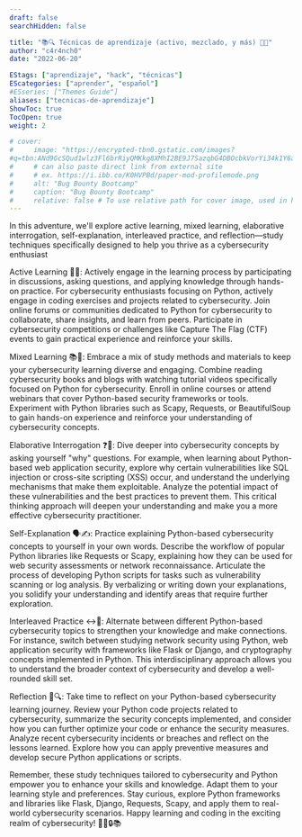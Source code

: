 ```yaml
---
draft: false
searchHidden: false

title: "📚🔍 Técnicas de aprendizaje (activo, mezclado, y más) 🧠💡"
author: "c4r4nch0"
date: "2022-06-20"

EStags: ["aprendizaje", "hack", "técnicas"]
EScategories: ["aprender", "español"]
#ESseries: ["Themes Guide"]
aliases: ["tecnicas-de-aprendizaje"]
ShowToc: true
TocOpen: true
weight: 2

# cover:
#     image: "https://encrypted-tbn0.gstatic.com/images?
#q=tbn:ANd9GcSQud1wlz3Fl6brRiyQMKkg8XMhI2BE9J7SazqbG4DBOcbkVorYi34k1Y6axGErJj0L9LU&#usqp=CAU"
#     # can also paste direct link from external site
#     # ex. https://i.ibb.co/K0HVPBd/paper-mod-profilemode.png
#     alt: "Bug Bounty Bootcamp"
#     caption: "Bug Bounty Bootcamp"
#     relative: false # To use relative path for cover image, used in hugo Page-bundles    
---
```

In this adventure, we'll explore active learning, mixed learning, elaborative interrogation, self-explanation, interleaved practice, and reflection—study techniques specifically designed to help you thrive as a cybersecurity enthusiast

Active Learning 🚀💡: Actively engage in the learning process by participating in discussions, asking questions, and applying knowledge through hands-on practice. For cybersecurity enthusiasts focusing on Python, actively engage in coding exercises and projects related to cybersecurity. Join online forums or communities dedicated to Python for cybersecurity to collaborate, share insights, and learn from peers. Participate in cybersecurity competitions or challenges like Capture The Flag (CTF) events to gain practical experience and reinforce your skills.

Mixed Learning 📚🎨: Embrace a mix of study methods and materials to keep your cybersecurity learning diverse and engaging. Combine reading cybersecurity books and blogs with watching tutorial videos specifically focused on Python for cybersecurity. Enroll in online courses or attend webinars that cover Python-based security frameworks or tools. Experiment with Python libraries such as Scapy, Requests, or BeautifulSoup to gain hands-on experience and reinforce your understanding of cybersecurity concepts.

Elaborative Interrogation ❓🤔: Dive deeper into cybersecurity concepts by asking yourself "why" questions. For example, when learning about Python-based web application security, explore why certain vulnerabilities like SQL injection or cross-site scripting (XSS) occur, and understand the underlying mechanisms that make them exploitable. Analyze the potential impact of these vulnerabilities and the best practices to prevent them. This critical thinking approach will deepen your understanding and make you a more effective cybersecurity practitioner.

Self-Explanation 🗣️✍️: Practice explaining Python-based cybersecurity concepts to yourself in your own words. Describe the workflow of popular Python libraries like Requests or Scapy, explaining how they can be used for web security assessments or network reconnaissance. Articulate the process of developing Python scripts for tasks such as vulnerability scanning or log analysis. By verbalizing or writing down your explanations, you solidify your understanding and identify areas that require further exploration.

Interleaved Practice ↔️🔁: Alternate between different Python-based cybersecurity topics to strengthen your knowledge and make connections. For instance, switch between studying network security using Python, web application security with frameworks like Flask or Django, and cryptography concepts implemented in Python. This interdisciplinary approach allows you to understand the broader context of cybersecurity and develop a well-rounded skill set.

Reflection 🤔🔍: Take time to reflect on your Python-based cybersecurity learning journey. Review your Python code projects related to cybersecurity, summarize the security concepts implemented, and consider how you can further optimize your code or enhance the security measures. Analyze recent cybersecurity incidents or breaches and reflect on the lessons learned. Explore how you can apply preventive measures and develop secure Python applications or scripts.

Remember, these study techniques tailored to cybersecurity and Python empower you to enhance your skills and knowledge. Adapt them to your learning style and preferences. Stay curious, explore Python frameworks and libraries like Flask, Django, Requests, Scapy, and apply them to real-world cybersecurity scenarios. Happy learning and coding in the exciting realm of cybersecurity! 🌟🐍🔒📚